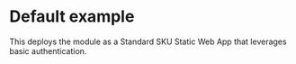 # Default example

This deploys the module as a Standard SKU Static Web App that leverages basic authentication.

